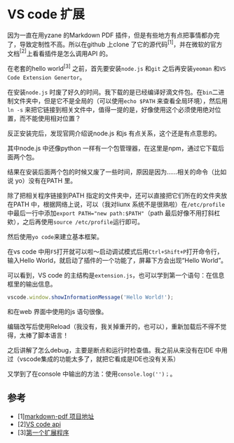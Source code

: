 VS code 扩展
=====================================
因为一直在用yzane 的Markdown PDF 插件，但是有些地方有点把事情都办完了，导致定制性不高。所以在github 上clone 了它的源代码$^{[1]}$，并在微软的官方文档$^{[2]}$上看看插件是怎么调用API 的。

在老套的hello world$^[3]$ 之前，首先要安装`node.js` 和`git` 之后再安装`yeoman` 和`VS Code Extension Genertor`。

在安装`node.js` 时废了好久的时间。我下载的是已经编译好滴文件包。在`bin`二进制文件夹中，但是它不是全局的（可以使用`echo $PATH` 来查看全局环境），然后用`ln -s` 来把它链接到相关文件中，值得一提的是，好像使用这个必须使用绝对位置，而不能使用相对位置？

反正安装完后，发现官网介绍说node.js 和js 有点关系，这个还是有点意思的。

其中node.js 中还像python 一样有一个包管理器，在这里是npm，通过它下载后面两个包。

结果在安装后面两个包的时候又废了一些时间，原因是因为......相关的命令（比如说 yo）没有在PATH 里。

除了把相关程序链接到PATH 指定的文件夹中，还可以直接把它们所在的文件夹放在PATH 中，根据网络上说，可以（我对liunx 系统不是很熟啦）在`/etc/profile` 中最后一行中添加`export PATH="new path:$PATH"`（path 最后好像不用打斜杠欸），之后再使用`source /etc/profile`运行即可。

然后使用`yo code`来建立基本框架。

在vs code 中用`F5`打开就可以啦～启动调试模式后用`Ctrl+Shift+P`打开命令行，输入Hello World，就启动了插件的一个功能了，屏幕下方会出现“Hello World”。

可以看到，VS code 的主结构是`extension.js`，也可以学到第一个语句：在信息框里的输出信息。
``` js
vscode.window.showInformationMessage('Hello World!');
```

和在web 界面中使用的js 语句很像。

编辑改写后使用Reload（我没有，我关掉重开的，也可以），重新加载后不得不觉得，太棒了脚本语言！

之后讲解了怎么debug，主要是断点和运行时检查值。我之前从来没有在IDE 中用过（vscode集成的功能太多了，就把它看成是IDE也没有关系）

又学到了在console 中输出的方法：使用`console.log('')；`。

参考
--------------------------------------
- \[1][markdown-pdf 项目地址](https://github.com/yzane/vscode-markdown-pdf)
- \[2][VS code api](https://code.visualstudio.com/api)
- \[3][第一个扩展程序](https://code.visualstudio.com/api/get-started/your-first-extension)